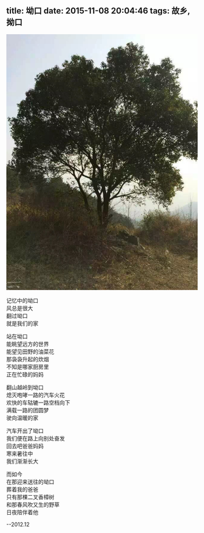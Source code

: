 title: 坳口
date: 2015-11-08 20:04:46
tags: 故乡,拗口
---

![col.tree](https://github.com/fan2/github-pages/blob/master/source/_posts/images/col.dog/coltree.jpg)

记忆中的坳口  
风总是很大  
翻过坳口  
就是我们的家

站在坳口  
能眺望远方的世界  
能望见田野的油菜花  
那袅袅升起的炊烟  
不知是哪家厨房里  
正在忙碌的妈妈

翻山越岭到坳口  
熄灭咆哮一路的汽车火花  
欢快的车轱辘一路空档向下  
满载一路的团圆梦  
驶向温暖的家

汽车开出了坳口  
我们便在路上向别处奋发  
回去吧爸爸妈妈  
寒来暑往中  
我们渐渐长大

而如今  
在那迎来送往的坳口  
葬着我的爸爸  
只有那棵二叉香樟树  
和那春风吹又生的野草  
日夜陪伴着他

--2012.12
